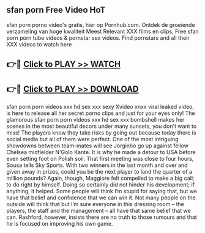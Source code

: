 ## sfan porn Free Video HoT 

sfan porn porno video's gratis, hier op Pornhub.com. Ontdek de groeiende verzameling van hoge kwaliteit Meest Relevant XXX films en clips,
Free sfan porn porn tube videos & pornstar sex videos. Find pornstars and all their XXX videos to watch here


## 👉🔴 [Click to PLAY >> WATCH](http://us.freeplayer.one?title=sfan_porn&ref=16D)

## 👉🔴 [Click to PLAY >> DOWNLOAD](http://us.freeplayer.one?title=sfan_porn&ref=16D)


sfan porn porn videos xxx hd sex xxx sexy Xvideo xnxx viral leaked video, is here to release all her secret porno clips and just for your eyes only! The glamorous sfan porn porn videos xxx hd sex xxx bombshell makes her scenes in the most beautiful decors under many sunsets, you don't want to miss! The players know they take risks by going out because today there is social media but all of them were perfect. One of the most intriguing showdowns between team-mates will see Jorginho go up against fellow Chelsea midfielder N'Golo Kante. It is why he made a detour to USA before even setting foot on Polish soil. That first meeting was close to four hours, Sousa tells Sky Sports. With two winners in the last month and over and given away in prizes, could you be the next player to land the quarter of a million pounds? Again, though, Maggiore felt compelled to make a big call; to do right by himself. Doing so certainly did not hinder his development; if anything, it helped. Some people will think I’m stupid for saying that, but we have that belief and confidence that we can win it. Not many people on the outside will think that but I’m sure everyone in this dressing room – the players, the staff and the management – all have that same belief that we can. Rashford, however, insists there are no truth to those rumours and that he is focused on improving his own game.